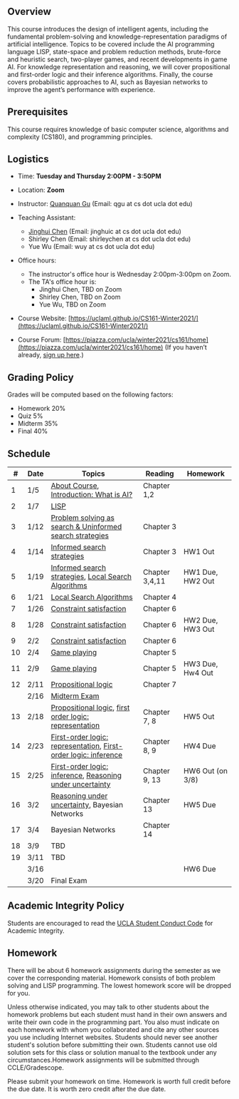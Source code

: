 
## Overview
This course introduces the design of intelligent agents, including the fundamental problem-solving and knowledge-representation paradigms of artificial intelligence. Topics to be covered include the AI programming language LISP, state-space and problem reduction methods, brute-force and heuristic search, two-player games, and recent developments in game AI. For knowledge representation and reasoning, we will cover propositional and first-order logic and their inference algorithms. Finally, the course covers probabilistic approaches to AI, such as Bayesian networks to improve the agent’s performance with experience.
## Prerequisites
This course requires knowledge of basic computer science, algorithms and complexity (CS180), and programming principles.
## Logistics
<!--University of California, Los Angeles  -->
- Time: **Tuesday and Thursday 2:00PM - 3:50PM**
- Location: **Zoom**  
- Instructor: [Quanquan Gu](http://web.cs.ucla.edu/~qgu/) (Email: qgu at cs dot ucla dot edu)   
- Teaching Assistant: 
    - [Jinghui Chen](http://web.cs.ucla.edu/~jhchen/) (Email: jinghuic at cs dot ucla dot edu)
    - Shirley Chen (Email: shirleychen at cs dot ucla dot edu)
    - Yue Wu (Email: wuy at cs dot ucla dot edu)
    
- Office hours: 
    - The instructor's office hour is Wednesday 2:00pm-3:00pm on Zoom. 
    - The TA's office hour is: 
        - Jinghui Chen, TBD on Zoom
        - Shirley Chen, TBD on Zoom
        - Yue Wu, TBD on Zoom
- Course Website: [https://uclaml.github.io/CS161-Winter2021/](https://uclaml.github.io/CS161-Winter2021/)
- Course Forum: [https://piazza.com/ucla/winter2021/cs161/home](https://piazza.com/ucla/winter2021/cs161/home)
(If you haven’t already, [sign up here](piazza.com/ucla/winter2021/cs161).)

## Grading Policy
 
Grades will be computed based on the following factors:

- Homework 20%
- Quiz 5%
- Midterm 35%
- Final 40%

## Schedule

| #  | Date  | Topics  |  Reading | Homework  |
|---|---|---|---|---|
| 1  | 1/5  |  [About Course](https://www.dropbox.com/s/narnejmu9t4lxzl/Lecture0.pdf?dl=0), [Introduction: What is AI?](https://www.dropbox.com/s/un41l1tbcwryhcp/1-intro.pptx?dl=0) |  Chapter 1,2 |   |
| 2 | 1/7 | [LISP](https://www.dropbox.com/s/i8zfup6vyg7slz9/Lecture02.pptx?dl=0) | | |
| 3 | 1/12 | [Problem solving as search & Uninformed search strategies](https://www.dropbox.com/s/u7pk97puanbk219/Lecture3.pdf?dl=0) | Chapter 3 | |
| 4 | 1/14 | [Informed search strategies](https://www.dropbox.com/s/vksvsdc1t4b6s3q/Lecture4.pdf?dl=0) | Chapter 3 | HW1 Out |
| 5 | 1/19 | [Informed search strategies](https://www.dropbox.com/s/vksvsdc1t4b6s3q/Lecture4.pdf?dl=0), [Local Search Algorithms](https://www.dropbox.com/s/6orvbrpv3bm6dtw/Lecture5.pdf?dl=0)| Chapter 3,4,11 | HW1 Due, HW2 Out |
| 6 | 1/21 | [Local Search Algorithms](https://www.dropbox.com/s/6orvbrpv3bm6dtw/Lecture5.pdf?dl=0) | Chapter 4 | |
| 7 | 1/26 | [Constraint satisfaction](https://www.dropbox.com/s/rx2zq0wgjy7c7hm/Lecture6.pdf?dl=0) | Chapter 6 | |
| 8 | 1/28 | [Constraint satisfaction](https://www.dropbox.com/s/rx2zq0wgjy7c7hm/Lecture6.pdf?dl=0) | Chapter 6 | HW2 Due, HW3 Out |
| 9 | 2/2 | [Constraint satisfaction](https://www.dropbox.com/s/rx2zq0wgjy7c7hm/Lecture6.pdf?dl=0) | Chapter 6 | |
| 10 | 2/4 | [Game playing](https://www.dropbox.com/s/1h9scrlorvdmnpf/Lecture7.pdf?dl=0) | Chapter 5 | |
| 11 | 2/9 | [Game playing](https://www.dropbox.com/s/1h9scrlorvdmnpf/Lecture7.pdf?dl=0) | Chapter 5 | HW3 Due, Hw4 Out |
| 12 | 2/11 | [Propositional logic](https://www.dropbox.com/s/7uevivcb05kwmt6/Lecture8.pdf?dl=0) | Chapter 7 | |
|  | 2/16 | [Midterm Exam](https://www.dropbox.com/s/lhk376z72t6acfy/CS161%20Study%20Guide.docx?dl=0) | | |
| 13 | 2/18 | [Propositional logic](https://www.dropbox.com/s/7uevivcb05kwmt6/Lecture8.pdf?dl=0), [first order logic: representation](https://www.dropbox.com/s/weocjgar0rkx2n8/Lecture9.pdf?dl=0) | Chapter 7, 8 | HW5 Out |
| 14 | 2/23 | [First-order logic: representation](https://www.dropbox.com/s/weocjgar0rkx2n8/Lecture9.pdf?dl=0), [First-order logic: inference](https://www.dropbox.com/s/2k7lnkw4xm1f5o1/Lecture10.pdf?dl=0) | Chapter 8, 9 | HW4 Due |
| 15 | 2/25 | [First-order logic: inference](https://www.dropbox.com/s/2k7lnkw4xm1f5o1/Lecture10.pdf?dl=0), [Reasoning under uncertainty](https://www.dropbox.com/s/6aqiwmdk317llun/Lecture11.pdf?dl=0) | Chapter 9, 13 | HW6 Out (on 3/8) |
| 16 | 3/2 | [Reasoning under uncertainty](https://www.dropbox.com/s/6aqiwmdk317llun/Lecture11.pdf?dl=0), Bayesian Networks | Chapter 13 | HW5 Due |
| 17 | 3/4 | Bayesian Networks | Chapter 14 | |
| 18 | 3/9 | TBD |  | |
| 19 | 3/11 | TBD |  | |
| | 3/16 |  | | HW6 Due |
| | 3/20 | Final Exam | | |

## Academic Integrity Policy
Students are encouraged to read the [UCLA Student Conduct Code](https://www.deanofstudents.ucla.edu/Individual-Student-Code) for Academic Integrity. 

## Homework
There will be about 6 homework assignments during the semester as we cover the corresponding material. Homework consists of both problem solving and LISP programming. The lowest homework score will be dropped for you.

Unless otherwise indicated, you may talk to other students about the homework problems but each student must hand in their own answers and write their own code in the programming part. You also must indicate on each homework with whom you collaborated and cite any other sources you use including Internet websites. Students should never see another student's solution before submitting their own. Students cannot use old solution sets for this class or solution manual to the textbook under any circumstances.Homework assignments will be submitted through CCLE/Gradescope. 

Please submit your homework on time. Homework is worth full credit before the due date. It is worth zero credit after the due date.
